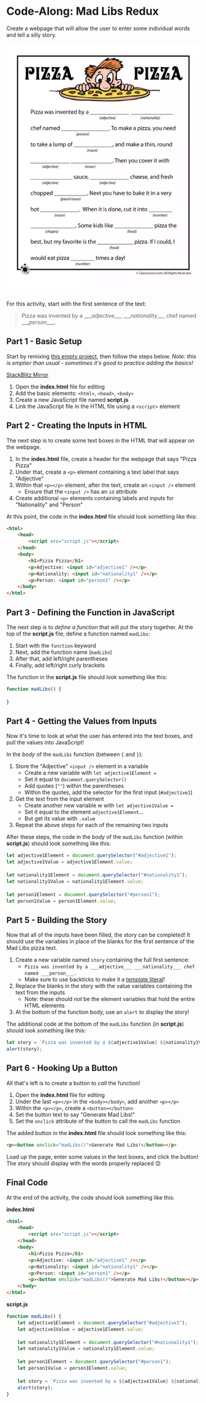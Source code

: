 # Code-Along: Mad Libs Redux
Create a webpage that will allow the user to enter some individual words and tell a silly story.

![](Assets/MadLibs.png)

For this activity, start with the first sentence of the text:

>Pizza was invented by a \_\_\__adjective_\_\_\_ \_\_\__nationality_\_\_\_ chef named \_\_\__person_\_\_\_.

## Part 1 - Basic Setup
Start by remixing [this empty project](https://glitch.com/edit/#!/remix/emptyweb101), then follow the steps below. _Note: this is emptier than usual - sometimes it's good to practice adding the basics!_

[StackBlitz Mirror](https://stackblitz.com/edit/web-platform-fgwsf5bn?file=index.html)

1. Open the **index.html** file for editing
1. Add the basic elements: `<html>`, `<head>`, `<body>`
1. Create a new JavaScript file named **script.js**
1. Link the JavaScript file in the HTML file using a `<script>` element

## Part 2 - Creating the Inputs in HTML
The next step is to create some text boxes in the HTML that will appear on the webpage.

1. In the **index.html** file, create a header for the webpage that says "Pizza Pizza"
1. Under that, create a `<p>` element containing a text label that says "Adjective"
1. Within that `<p></p>` element, after the text, create an `<input />` element
    - Ensure that the `<input />` has an `id` attribute
1. Create additional `<p>` elements containing labels and inputs for "Nationality" and "Person"

At this point, the code in the **index.html** file should look something like this:

```html
<html>
    <head>
        <script src="script.js"></script>
    </head>
    <body>
        <h1>Pizza Pizza</h1>
        <p>Adjective: <input id="adjective1" /></p>
        <p>Nationality: <input id="nationality1" /></p>
        <p>Person: <input id="person1" /></p>
    </body>
</html>
```

## Part 3 - Defining the Function in JavaScript
The next step is to _define a function_ that will put the story together. At the top of the **script.js** file, define a function named `madLibs`:

1. Start with the `function` keyword
1. Next, add the function name (`madLibs`)
1. After that, add left/right parentheses
1. Finally, add left/right curly brackets

The function in the **script.js** file should look something like this:

```js
function madLibs() {

}
```

## Part 4 - Getting the Values from Inputs
Now it's time to look at what the user has entered into the text boxes, and pull the values into JavaScript!

In the _body_ of the `madLibs` function (between `{` and `}`):

1. Store the "Adjective" `<input />` element in a variable
    - Create a new variable with `let adjective1Element = `
    - Set it equal to `document.querySelector()`
    - Add quotes (`""`) within the parentheses
    - Within the quotes, add the selector for the first input (`#adjective1`)
1. Get the text from the input element
    - Create another new variable w with `let adjective1Value = `
    - Set it equal to the element `adjective1Element`...
    - But get its value with `.value`
1. Repeat the above steps for each of the remaining two inputs

After these steps, the code in the _body_ of the `madLibs` function (within **script.js**) should look something like this:

```js
let adjective1Element = document.querySelector("#adjective1");
let adjective1Value = adjective1Element.value;

let nationality1Element = document.querySelector("#nationality1");
let nationality1Value = nationality1Element.value;

let person1Element = document.querySelector("#person1");
let person1Value = person1Element.value;
```

## Part 5 - Building the Story
Now that all of the inputs have been filled, the story can be completed! It should use the variables in place of the blanks for the first sentence of the Mad Libs pizza text.

1. Create a new variable named `story` containing the full first sentence:
    - `Pizza was invented by a ___adjective___ ___nationality___ chef named ___person___.`
    - Make sure to use backticks to make it a [template literal](https://www.w3schools.com/js/js_string_templates.asp)!
1. Replace the blanks in the story with the value variables containing the text from the inputs
    - Note: these should _not_ be the element variables that hold the entire HTML elements
1. At the bottom of the function body, use an `alert` to display the story!

The additional code at the bottom of the `madLibs` function (in **script.js**) should look something like this:

```js
let story = `Pizza was invented by a ${adjective1Value} ${nationality1Value} chef named ${person1Value}.`;
alert(story);
```

## Part 6 - Hooking Up a Button
All that's left is to create a button to _call_ the function!

1. Open the **index.html** file for editing
1. Under the last `<p></p>` in the `<body></body>`, add another `<p></p>`
1. Within the `<p></p>`, create a `<button></button>`
1. Set the button text to say "Generate Mad Libs!"
1. Set the `onclick` attribute of the button to call the `madLibs` function

The added button in the **index.html** file should look something like this:

```html
<p><button onclick="madLibs()">Generate Mad Libs!</button></p>
```

Load up the page, enter some values in the text boxes, and click the button! The story should display with the words properly replaced 😊

## Final Code
At the end of the activity, the code should look something like this:

**index.html**

```html
<html>
    <head>
        <script src="script.js"></script>
    </head>
    <body>
        <h1>Pizza Pizza</h1>
        <p>Adjective: <input id="adjective1" /></p>
        <p>Nationality: <input id="nationality1" /></p>
        <p>Person: <input id="person1" /></p>
        <p><button onclick="madLibs()">Generate Mad Libs!</button></p>
    </body>
</html>
```

**script.js**

```js
function madLibs() {
    let adjective1Element = document.querySelector("#adjective1");
    let adjective1Value = adjective1Element.value;
    
    let nationality1Element = document.querySelector("#nationality1");
    let nationality1Value = nationality1Element.value;

    let person1Element = document.querySelector("#person1");
    let person1Value = person1Element.value;

    let story = `Pizza was invented by a ${adjective1Value} ${nationality1Value} chef named ${person1Value}.`;
    alert(story);
}
```
